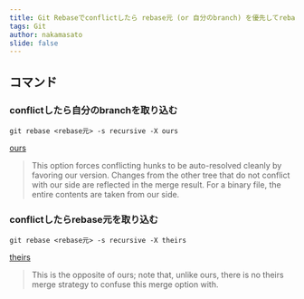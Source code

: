 ```yaml
---
title: Git Rebaseでconflictしたら rebase元 (or 自分のbranch) を優先してrebaseを実行する
tags: Git
author: nakamasato
slide: false
---
```


## コマンド

### conflictしたら自分のbranchを取り込む

```
git rebase <rebase元> -s recursive -X ours
```

[ours](https://git-scm.com/docs/git-rebase#Documentation/git-rebase.txt-ours)

> This option forces conflicting hunks to be auto-resolved cleanly by favoring our version. Changes from the other tree that do not conflict with our side are reflected in the merge result. For a binary file, the entire contents are taken from our side.

### conflictしたらrebase元を取り込む

```
git rebase <rebase元> -s recursive -X theirs
```

[theirs](https://git-scm.com/docs/git-rebase#Documentation/git-rebase.txt-theirs)
> This is the opposite of ours; note that, unlike ours, there is no theirs merge strategy to confuse this merge option with.


